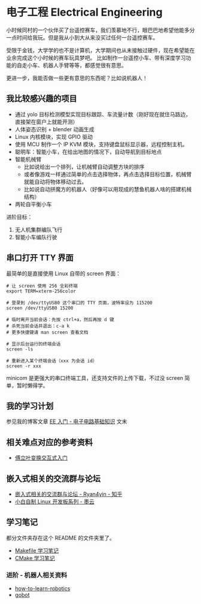 # 电子工程 Electrical Engineering

小时候同村的一个伙伴买了台遥控赛车，我们羡慕地不行，眼巴巴地希望他能多分一点时间给我玩。但是我从小到大从来没买过任何一台遥控赛车。

受限于金钱，大学学的也不是计算机，大学期间也从未接触过硬件，现在希望能在业余完成这个小时候的赛车玩具梦吧。
比如制作一台遥控小车、带有深度学习功能的自走小车、机器人手臂等等，都感觉很有意思。

更进一步，我能否做一些更有意思的东西呢？比如说机器人！


## 我比较感兴趣的项目

- 通过 yolo 目标检测模型实现目标跟踪、车流量计数（刚好现在就住马路边，直接架在窗户上就能开测）
- 人体姿态识别 + blender 动画生成
- Linux 内核模块，实现 GPIO 驱动
- 使用 MCU 制作一个 IP KVM 模块，支持键盘鼠标显示器，远程控制主机。
- 聪明车：智能小车，在给出地图的情况下，自动导航到目标地点
- 智能机械臂
  - 比如说给出一个排列，让机械臂自动调整方块的排序
  - 或者像游戏一样通过简单的点击选择物体，再点击选择目标位置，机械臂就能自动将物体移动过去。
  - 比如说自动拼魔方的机器人（好像可以用现成的慧鱼机器人啥的搭建机械结构）
- 两轮自平衡小车

进阶目标：

1. 无人机集群编队飞行
2. 智能小车编队行驶


## 串口打开 TTY 界面

最简单的是直接使用 Linux 自带的 screen 界面：

```shell
# 让 screen 使用 256 全彩终端
export TERM=xterm-256color

# 登录到 /dev/ttyUSB0 这个串口的 TTY 页面，波特率设为 115200
screen /dev/ttyUSB0 15200

# 临时离开当前会话：先按 ctrl+a，然后再按 d 键
# 杀死当前会话并退出：c-a k
# 更多快捷键请 man screen 查看文档

# 显示后台运行的终端会话
screen -ls

# 重新进入某个终端会话（xxx 为会话 id）
screen -r xxx
```

minicom 是更强大的串口终端工具，还支持文件的上传下载，不过没 screen 简单，暂时懒得学。

## 我的学习计划

参见我的博客文章 [EE 入门 - 电子电路基础知识](https://thiscute.world/posts/electrical-engineering-circuits-basics-1/) 文末


## 相关难点对应的参考资料

 - [傅立叶变换交互式入门](https://www.jezzamon.com/fourier/zh-cn.html)

## 嵌入式相关的交流群与论坛

- [嵌入式相关的交流群与论坛 - Ryan4yin - 知乎](https://www.zhihu.com/question/352385472/answer/2921790194)
- [小白自制 Linux 开发板系列 - 墨云](https://www.cnblogs.com/twzy/category/1969114.html)

## 学习笔记

都分文件夹存在这个 README 的文件夹里了。

- [Makefile 学习笔记](https://github.com/ryan4yin/video2ascii-c/blob/master/Makefile)
- [CMake 学习笔记](./CMake-Usage.md)

### 进阶 - 机器人相关资料

- [how-to-learn-robotics](https://github.com/qqfly/how-to-learn-robotics)
- [gobot](https://github.com/hybridgroup/gobot)




